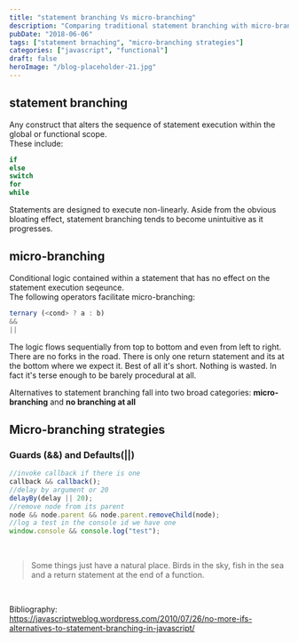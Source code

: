```yaml
---
title: "statement branching Vs micro-branching"
description: "Comparing traditional statement branching with micro-branching techniques in JavaScript for more maintainable and functional code"
pubDate: "2018-06-06"
tags: ["statement brnaching", "micro-branching strategies"]
categories: ["javascript", "functional"]
draft: false
heroImage: "/blog-placeholder-21.jpg"
---
```


## statement branching

Any construct that alters the sequence of statement execution within the global or functional scope. <br>
These include:<br>

```js
if
else
switch
for
while
```

Statements are designed to execute non-linearly. Aside from the obvious bloating effect, statement branching tends to become unintuitive as it progresses.

## micro-branching

Conditional logic contained within a statement that has no effect on the statement execution seqeunce.<br>
The following operators facilitate micro-branching: <br>

```js
ternary (<cond> ? a : b)
&&
||
```

The logic flows sequentially from top to bottom and even from left to right. There are no forks in the road. There is only one return statement and its at the bottom where we expect it. Best of all it's short. Nothing is wasted. In fact it's terse enough to be barely procedural at all.

Alternatives to statement branching fall into two broad categories: **micro-branching** and **no branching at all**

## Micro-branching strategies

### Guards (&&) and Defaults(||)

```javascript
//invoke callback if there is one
callback && callback();
//delay by argument or 20
delayBy(delay || 20);
//remove node from its parent
node && node.parent && node.parent.removeChild(node);
//log a test in the console id we have one
window.console && console.log("test");
```

<br>

<blockquote> Some things just have a natural place. Birds in the sky, fish in the sea and a return statement at the end of a function.</blockquote>

<br>

Bibliography:<br>
https://javascriptweblog.wordpress.com/2010/07/26/no-more-ifs-alternatives-to-statement-branching-in-javascript/
